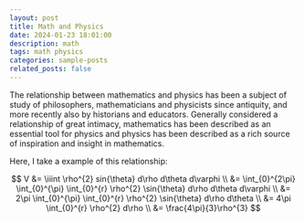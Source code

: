 ```yaml
---
layout: post
title: Math and Physics
date: 2024-01-23 18:01:00
description: math
tags: math physics
categories: sample-posts
related_posts: false
---
```


The relationship between mathematics and physics has been a subject of study of philosophers, mathematicians and physicists since antiquity, and more recently also by historians and educators. Generally considered a relationship of great intimacy, mathematics has been described as an essential tool for physics and physics has been described as a rich source of inspiration and insight in mathematics.

Here, I take a example of this relationship:

$$
    V &= \iiint \rho^{2} sin{\theta} d\rho d\theta d\varphi \\
    &= \int_{0}^{2\pi} \int_{0}^{\pi} \int_{0}^{r} \rho^{2} \sin{\theta} d\rho d\theta d\varphi \\
    &= 2\pi \int_{0}^{\pi} \int_{0}^{r} \rho^{2} \sin{\theta} d\rho d\theta \\
    &= 4\pi \int_{0}^{r} \rho^{2} d\rho \\
    &= \frac{4\pi}{3}\rho^{3}
$$